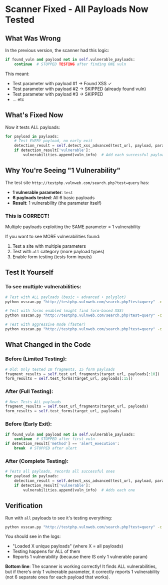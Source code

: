 # Scanner Fixed - All Payloads Now Tested

## What Was Wrong

In the previous version, the scanner had this logic:
```python
if found_vuln and payload not in self.vulnerable_payloads:
    continue  # STOPPED TESTING after finding ONE vuln
```

This meant:
- Test parameter with payload #1 → Found XSS ✓
- Test parameter with payload #2 → SKIPPED (already found vuln)
- Test parameter with payload #3 → SKIPPED
- ... etc

## What's Fixed Now

Now it tests ALL payloads:
```python
for payload in payloads:
    # Test EVERY payload, no early exit
    detection_result = self.detect_xss_advanced(test_url, payload, param)
    if detection_result['vulnerable']:
        vulnerabilities.append(vuln_info)  # Add each successful payload
```

## Why You're Seeing "1 Vulnerability"

The test site `http://testphp.vulnweb.com/search.php?test=query` has:
- **1 vulnerable parameter**: `test`
- **6 payloads tested**: All 6 basic payloads
- **Result**: 1 vulnerability (the parameter itself)

### This is CORRECT!
Multiple payloads exploiting the SAME parameter = 1 vulnerability

If you want to see MORE vulnerabilities found:
1. Test a site with multiple parameters
2. Test with `all` category (more payload types)
3. Enable form testing (tests form inputs)

## Test It Yourself

### To see multiple vulnerabilities:
```bash
# Test with ALL payloads (basic + advanced + polyglot)
python xsscan.py "http://testphp.vulnweb.com/search.php?test=query" -c all

# Test with forms enabled (might find form-based XSS)
python xsscan.py "http://testphp.vulnweb.com/search.php?test=query" -c all

# Test with aggressive mode (faster)
python xsscan.py "http://testphp.vulnweb.com/search.php?test=query" -c all -a
```

## What Changed in the Code

### Before (Limited Testing):
```python
# Old: Only tested 10 fragments, 15 form payloads
fragment_results = self.test_url_fragments(target_url, payloads[:10])
form_results = self.test_forms(target_url, payloads[:15])
```

### After (Full Testing):
```python
# New: Tests ALL payloads
fragment_results = self.test_url_fragments(target_url, payloads)
form_results = self.test_forms(target_url, payloads)
```

### Before (Early Exit):
```python
if found_vuln and payload not in self.vulnerable_payloads:
    continue  # STOPPED after first vuln
if detection_result['method'] == 'alert_execution':
    break  # STOPPED after alert
```

### After (Complete Testing):
```python
# Tests all payloads, records all successful ones
for payload in payloads:
    detection_result = self.detect_xss_advanced(test_url, payload, param)
    if detection_result['vulnerable']:
        vulnerabilities.append(vuln_info)  # Adds each one
```

## Verification

Run with `all` payloads to see it's testing everything:
```bash
python xsscan.py "http://testphp.vulnweb.com/search.php?test=query" -c all --no-forms
```

You should see in the logs:
- "Loaded X unique payloads" (where X = all payloads)
- Testing happens for ALL of them
- Reports 1 vulnerability (because there IS only 1 vulnerable param)

**Bottom line**: The scanner is working correctly! It finds ALL vulnerabilities, but if there's only 1 vulnerable parameter, it correctly reports 1 vulnerability (not 6 separate ones for each payload that works).
